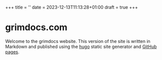 +++
title = ''
date = 2023-12-13T11:13:28+01:00
draft = true
+++

# grimdocs.com

Welcome to the grimdocs website.
This version of the site is written in Markdown and published using the [hugo](https://gohugo.io) static site generator and [GitHub pages](https://pages.github.com).
